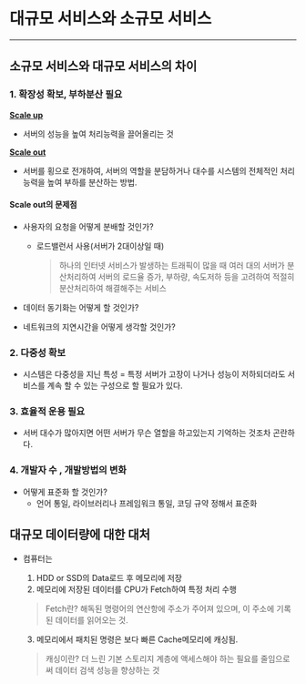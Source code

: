 # 대규모 서비스와 소규모 서비스
- - -
## 소규모 서비스와 대규모 서비스의 차이
### 1. 확장성 확보, 부하분산 필요

 **<u>Scale up</u>**
- 서버의 성능을 높여 처리능력을 끌어올리는 것

**<u>Scale out</u>**
- 서버를 횡으로 전개하여, 서버의 역할을 분담하거나 대수를
 시스템의 전체적인 처리능력을 높여 부하를 분산하는 방법.

#### Scale out의 문제점
+ 사용자의 요청을 어떻게 분배할 것인가?
  + 로드밸런서 사용(서버가 2대이상일 때)
    >하나의 인터넷 서비스가 발생하는 트래픽이 많을 때 여러 대의 서버가 분산처리하여 서버의 로드율 증가, 부하량, 속도저하 등을 고려하여 적절히 분산처리하여 해결해주는 서비스

+ 데이터 동기화는 어떻게 할 것인가?
+ 네트워크의 지연시간을 어떻게 생각할 것인가?
### 2. 다중성 확보
+ 시스템은 다중성을 지닌 특성 = 특정 서버가 고장이 나거나 성능이 저하되더라도 서비스를 계속 할 수 있는 구성으로 할 필요가 있다.

### 3. 효율적 운용 필요
+ 서버 대수가 많아지면 어떤 서버가 무슨 열할을 하고있는지 기억하는 것조차 곤란하다.

### 4. 개발자 수 , 개발방법의 변화
 + 어떻게 표준화 할 것인가?
    + 언어 통일, 라이브러리나 프레임워크 통일, 코딩 규약 정해서 표준화
## 대규모 데이터량에 대한 대처
+ 컴퓨터는
  1. HDD or SSD의 Data로드 후 메모리에 저장
  2. 메모리에 저장된 데이터를 CPU가 Fetch하여 특정 처리 수행
  > Fetch란?
  해독된 명령어의 연산항에 주소가 주어져 있으며, 이 주소에 기록된 데이터를 읽어오는 것.

  3. 메모리에서 패치된 명령은 보다 빠른 Cache메모리에 캐싱됨.
  > 캐싱이란?
  더 느린 기본 스토리지 계층에 액세스해야 하는 필요를 줄임으로써 데이터 검색 성능을 향상하는 것
 
